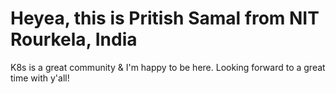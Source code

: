 # Heyea, this is Pritish Samal from NIT Rourkela, India

K8s is a great community & I'm happy to be here. Looking forward to a great time with y'all!
